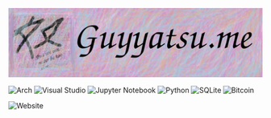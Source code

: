 [![Header](https://raw.githubusercontent.com/guyyatsu/guyyatsu/main/banner.png "Header")](https://guyyatsu.me)


![Arch](https://img.shields.io/badge/Arch%20Linux-1793D1?logo=arch-linux&logoColor=fff&style=for-the-badge)
![Visual Studio](https://img.shields.io/badge/Visual%20Studio-5C2D91.svg?style=for-the-badge&logo=visual-studio&logoColor=white)
![Jupyter Notebook](https://img.shields.io/badge/jupyter-%23FA0F00.svg?style=for-the-badge&logo=jupyter&logoColor=white)
![Python](https://img.shields.io/badge/python-3670A0?style=for-the-badge&logo=python&logoColor=ffdd54)
![SQLite](https://img.shields.io/badge/sqlite-%2307405e.svg?style=for-the-badge&logo=sqlite&logoColor=white)
![Bitcoin](https://img.shields.io/badge/Bitcoin-000?style=for-the-badge&logo=bitcoin&logoColor=white)  

![Website](https://img.shields.io/website?down_color=red&down_message=offline&style=for-the-badge&up_color=blue&up_message=online&url=https%3A%2F%2Fguyyatsu.me)  

<!--
<a href="https://github.com/kittinan/spotify-github-profile">
  <img align="float left" src="https://spotify-github-profile.vercel.app/api/view?uid=31aibco3qmsm2nqo4nalcfs2r75m&cover_image=true&theme=default">
</a>

<div>
  <h3>Skills</h3>
  <ul>
    <li>Python3</li>
    <li>Git</li>
    <li>Structured Query Language</li>
  </ul>
  <h3>Projects</h3>
  <ul>
    <li>Lab-93</li>
    <li>Eastern-Mysticism</li>
</div>
-->
